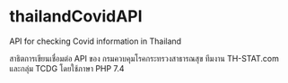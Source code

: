 # thailandCovidAPI
API for checking Covid information in Thailand

สาธิตการเขียนเชื่อมต่อ API ของ กรมควบคุมโรคกระทรวงสาธารณสุข ทีมงาน TH-STAT.com และกลุ่ม TCDG โดยใช้ภาษา PHP 7.4


